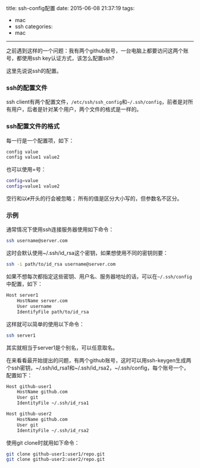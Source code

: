 title: ssh-config配置
date: 2015-06-08 21:37:19
tags:
- mac
- ssh
categories:
- mac
---

之前遇到这样的一个问题：我有两个github账号，一台电脑上都要访问这两个账号，都使用ssh key认证方式，该怎么配置ssh?

这里先说说ssh的配置。

### ssh的配置文件
ssh client有两个配置文件，`/etc/ssh/ssh_config`和`~/.ssh/config`，前者是对所有用户，后者是针对某个用户，两个文件的格式是一样的。

### ssh配置文件的格式
每一行是一个配置项，如下：

```bash
config value
config value1 value2
```

也可以使用=号：

```bash
config=value
config=value1 value2
```

空行和以`#`开头的行会被忽略；
所有的值是区分大小写的，但参数名不区分。

### 示例
通常情况下使用ssh连接服务器使用如下命令：

```bash
ssh username@server.com
```

这时会默认使用~/.ssh/id_rsa这个密钥，如果想使用不同的密钥则要：

```bash
ssh -i path/to/id_rsa username@server.com
```

如果不想每次都指定这些密钥、用户名、服务器地址的话，可以在`~/.ssh/config`中配置，如下：

```bash
Host server1
	HostName server.com
	User username
	IdentifyFile path/to/id_rsa
```

这样就可以简单的使用以下命令：

```bash
ssh server1
```

其实就相当于server1是个别名，可以任意取名。

在来看看最开始提出的问题，有两个github账号，这时可以用ssh-keygen生成两个ssh密钥，~/.ssh/id&#95;rsa1和~/.ssh/id&#95;rsa2，~/.ssh/config，每个账号一个，配置如下：

```bash
Host github-user1
	HostName github.com
	User git
	IdentityFile ~/.ssh/id_rsa1

Host github-user2
	HostName github.com
	User git
	IdentityFile ~/.ssh/id_rsa2
```

使用git clone时就用如下命令：

```bash
git clone github-user1:user1/repo.git
git clone github-user2:user2/repo.git
```
